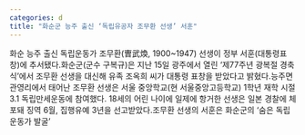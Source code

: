 ```yaml
---
categories: d
title: "화순군 능주 출신 ‘독립유공자 조무환 선생’ 서훈"
---
```

화순 능주 출신 독립운동가 조무환(曺武煥, 1900~1947) 선생이 정부 서훈(대통령표창)에 추서됐다.화순군(군수 구복규)은 지난 15일 광주에서 열린 ‘제77주년 광복절 경축식’에서 조무환 선생을 대신해 유족 조옥희 씨가 대통령 표창을 받았다고 밝혔다.능주면 관영리에서 태어난 조무환 선생은 서울 중앙학교(현 서울중앙고등학교) 1학년 재학 시절 3.1 독립만세운동에 참여했다. 18세의 어린 나이에 일제에 항거한 선생은 일본 경찰에 체포돼 징역 6월, 집행유예 3년을 선고받았다.조무환 선생의 서훈은 화순군의 ‘숨은 독립운동가 발굴’
